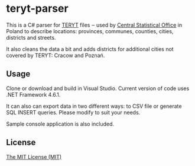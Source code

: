 # teryt-parser
This is a C# parser for [TERYT](http://www.stat.gov.pl/broker/access/index.jspa) files ‒ used by [Central Statistical Office](http://stat.gov.pl/) in Poland to describe locations: provinces, communes, counties, cities, districts and streets.

It also cleans the data a bit and adds districts for additional cities not covered by TERYT: Cracow and Poznań.

## Usage
Clone or download and build in Visual Studio. Current version of code uses .NET Framework 4.6.1.

It can also can export data in two different ways: to CSV file or generate SQL INSERT queries. Please modify to suit your needs.

Sample console application is also included.

## License
[The MIT License (MIT)](LICENSE)
